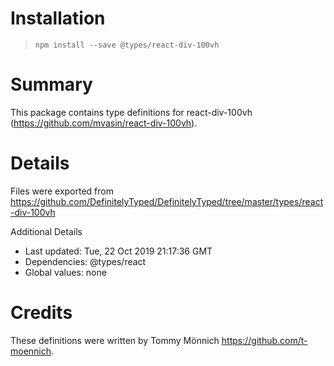# Installation
> `npm install --save @types/react-div-100vh`

# Summary
This package contains type definitions for react-div-100vh (https://github.com/mvasin/react-div-100vh).

# Details
Files were exported from https://github.com/DefinitelyTyped/DefinitelyTyped/tree/master/types/react-div-100vh

Additional Details
 * Last updated: Tue, 22 Oct 2019 21:17:36 GMT
 * Dependencies: @types/react
 * Global values: none

# Credits
These definitions were written by Tommy Mönnich <https://github.com/t-moennich>.
